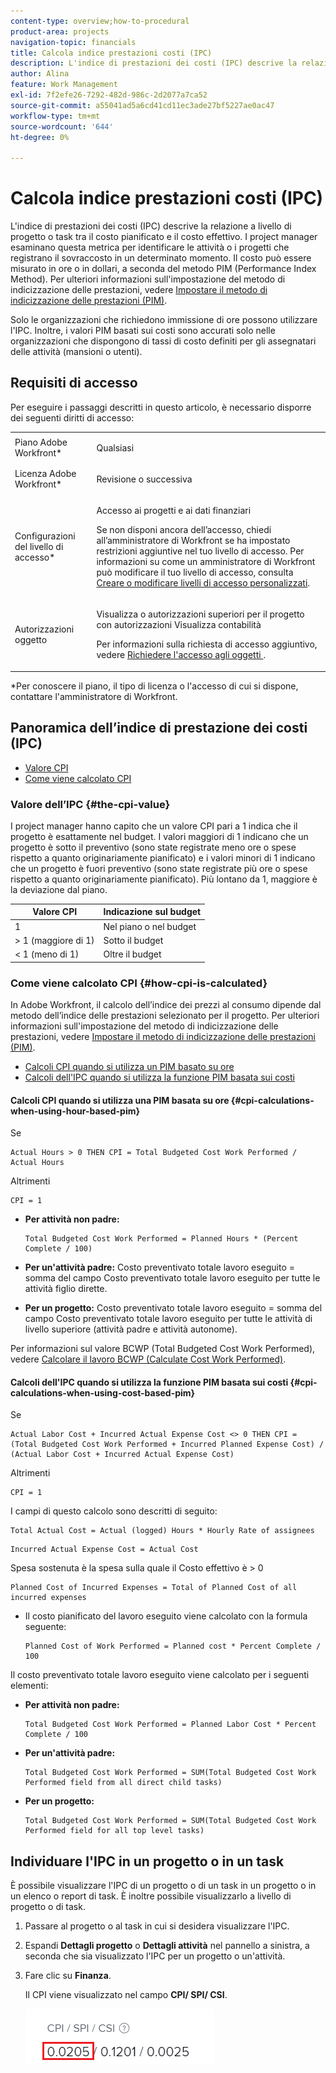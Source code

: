 ```yaml
---
content-type: overview;how-to-procedural
product-area: projects
navigation-topic: financials
title: Calcola indice prestazioni costi (IPC)
description: L'indice di prestazioni dei costi (IPC) descrive la relazione a livello di progetto o task tra il costo pianificato e il costo effettivo. I project manager esaminano questa metrica per identificare le attività o i progetti che registrano il sovraccosto in un determinato momento.
author: Alina
feature: Work Management
exl-id: 7f2efe26-7292-482d-986c-2d2077a7ca52
source-git-commit: a55041ad5a6cd41cd11ec3ade27bf5227ae0ac47
workflow-type: tm+mt
source-wordcount: '644'
ht-degree: 0%

---
```


# Calcola indice prestazioni costi (IPC)

<!--
<p data-mc-conditions="QuicksilverOrClassic.Draft mode">(NOTE: Linked to the product. Do not change link.)</p>
-->

L&#39;indice di prestazioni dei costi (IPC) descrive la relazione a livello di progetto o task tra il costo pianificato e il costo effettivo. I project manager esaminano questa metrica per identificare le attività o i progetti che registrano il sovraccosto in un determinato momento. Il costo può essere misurato in ore o in dollari, a seconda del metodo PIM (Performance Index Method). Per ulteriori informazioni sull&#39;impostazione del metodo di indicizzazione delle prestazioni, vedere [Impostare il metodo di indicizzazione delle prestazioni (PIM)](../../../manage-work/projects/project-finances/set-pim.md).

Solo le organizzazioni che richiedono immissione di ore possono utilizzare l&#39;IPC. Inoltre, i valori PIM basati sui costi sono accurati solo nelle organizzazioni che dispongono di tassi di costo definiti per gli assegnatari delle attività (mansioni o utenti).

## Requisiti di accesso

Per eseguire i passaggi descritti in questo articolo, è necessario disporre dei seguenti diritti di accesso:

<table style="table-layout:auto"> 
 <col> 
 <col> 
 <tbody> 
  <tr> 
   <td role="rowheader">Piano Adobe Workfront*</td> 
   <td> <p>Qualsiasi</p> </td> 
  </tr> 
  <tr> 
   <td role="rowheader">Licenza Adobe Workfront*</td> 
   <td> <p>Revisione o successiva</p> </td> 
  </tr> 
  <tr> 
   <td role="rowheader">Configurazioni del livello di accesso*</td> 
   <td> <p>Accesso ai progetti e ai dati finanziari</p> <p> Se non disponi ancora dell’accesso, chiedi all’amministratore di Workfront se ha impostato restrizioni aggiuntive nel tuo livello di accesso. Per informazioni su come un amministratore di Workfront può modificare il tuo livello di accesso, consulta <a href="../../../administration-and-setup/add-users/configure-and-grant-access/create-modify-access-levels.md" class="MCXref xref">Creare o modificare livelli di accesso personalizzati</a>.</p> </td> 
  </tr> 
  <tr> 
   <td role="rowheader">Autorizzazioni oggetto</td> 
   <td> <p>Visualizza o autorizzazioni superiori per il progetto con autorizzazioni Visualizza contabilità</p> <p>Per informazioni sulla richiesta di accesso aggiuntivo, vedere <a href="../../../workfront-basics/grant-and-request-access-to-objects/request-access.md" class="MCXref xref">Richiedere l'accesso agli oggetti </a>.</p> </td> 
  </tr> 
 </tbody> 
</table>

&#42;Per conoscere il piano, il tipo di licenza o l&#39;accesso di cui si dispone, contattare l&#39;amministratore di Workfront.

## Panoramica dell’indice di prestazione dei costi (IPC)

* [Valore CPI](#the-cpi-value)
* [Come viene calcolato CPI](#how-cpi-is-calculated)

### Valore dell’IPC {#the-cpi-value}

I project manager hanno capito che un valore CPI pari a 1 indica che il progetto è esattamente nel budget. I valori maggiori di 1 indicano che un progetto è sotto il preventivo (sono state registrate meno ore o spese rispetto a quanto originariamente pianificato) e i valori minori di 1 indicano che un progetto è fuori preventivo (sono state registrate più ore o spese rispetto a quanto originariamente pianificato). Più lontano da 1, maggiore è la deviazione dal piano.

| **Valore CPI** | **Indicazione sul budget** |
|---|---|
| 1 | Nel piano o nel budget |
| > 1 (maggiore di 1) | Sotto il budget |
| &lt; 1 (meno di 1) | Oltre il budget |


### Come viene calcolato CPI {#how-cpi-is-calculated}

In Adobe Workfront, il calcolo dell’indice dei prezzi al consumo dipende dal metodo dell’indice delle prestazioni selezionato per il progetto. Per ulteriori informazioni sull&#39;impostazione del metodo di indicizzazione delle prestazioni, vedere [Impostare il metodo di indicizzazione delle prestazioni (PIM)](../../../manage-work/projects/project-finances/set-pim.md).

* [Calcoli CPI quando si utilizza un PIM basato su ore](#cpi-calculations-when-using-hour-based-pim)
* [Calcoli dell&#39;IPC quando si utilizza la funzione PIM basata sui costi](#cpi-calculations-when-using-cost-based-pim)

#### Calcoli CPI quando si utilizza una PIM basata su ore {#cpi-calculations-when-using-hour-based-pim}

Se

```
Actual Hours > 0 THEN CPI = Total Budgeted Cost Work Performed / Actual Hours
```

Altrimenti

```
CPI = 1
```

* **Per attività non padre:**

  ```
  Total Budgeted Cost Work Performed = Planned Hours * (Percent Complete / 100)
  ```

* **Per un&#39;attività padre:**
Costo preventivato totale lavoro eseguito = somma del campo Costo preventivato totale lavoro eseguito per tutte le attività figlio dirette.

* **Per un progetto:**
Costo preventivato totale lavoro eseguito = somma del campo Costo preventivato totale lavoro eseguito per tutte le attività di livello superiore (attività padre e attività autonome).

Per informazioni sul valore BCWP (Total Budgeted Cost Work Performed), vedere [Calcolare il lavoro BCWP (Calculate Cost Work Performed)](../../../manage-work/projects/project-finances/calculate-bcwp.md).

#### Calcoli dell&#39;IPC quando si utilizza la funzione PIM basata sui costi {#cpi-calculations-when-using-cost-based-pim}

<!--
<p data-mc-conditions="QuicksilverOrClassic.Draft mode"><code>CPI = (Planned Cost of Work Performed + Planned Cost of Incurred Expenses) / (Total Actual Cost + Actual Cost of Incurred Expenses) </code> </p>
-->

<!--
<p data-mc-conditions="QuicksilverOrClassic.Draft mode"><code>NOTE: this used to be here before - above - but Anna sent me the one below. I kept the other one, although she is still researching its validity - see this issue: https://hub.workfront.com/issue/5fc7b1cf00012aeebf9e822db8ea2513/overview)</code> </p>
-->

Se

```
Actual Labor Cost + Incurred Actual Expense Cost <> 0 THEN CPI = (Total Budgeted Cost Work Performed + Incurred Planned Expense Cost) / (Actual Labor Cost + Incurred Actual Expense Cost)
```



Altrimenti

```
CPI = 1
```

<!--
<p data-mc-conditions="QuicksilverOrClassic.Draft mode"><code>(NOTE: above: this used to say: CPI = CPI Labor, but Anna had me fix it on July 21, 2021)</code> </p>
-->

I campi di questo calcolo sono descritti di seguito:

```
Total Actual Cost = Actual (logged) Hours * Hourly Rate of assignees
```

```
Incurred Actual Expense Cost = Actual Cost
```

Spesa sostenuta è la spesa sulla quale il Costo effettivo è > 0

```
Planned Cost of Incurred Expenses = Total of Planned Cost of all incurred expenses
```



<!--
  <p data-mc-conditions="QuicksilverOrClassic.Draft mode">(NOTE: Old calculation - taken out by Lilit and replaced below: Planned Cost of Work Performed= (planned labor cost) * (percent complete) / 100 where planned labor cost is the planned hours allocated to assignees * their rates.)</p>
  -->

* Il costo pianificato del lavoro eseguito viene calcolato con la formula seguente:

  ```
  Planned Cost of Work Performed = Planned cost * Percent Complete / 100
  ```

Il costo preventivato totale lavoro eseguito viene calcolato per i seguenti elementi:

* **Per attività non padre:**

  ```
  Total Budgeted Cost Work Performed = Planned Labor Cost * Percent Complete / 100
  ```

* **Per un&#39;attività padre:**

  ```
  Total Budgeted Cost Work Performed = SUM(Total Budgeted Cost Work Performed field from all direct child tasks)
  ```

* **Per un progetto:**

  ```
  Total Budgeted Cost Work Performed = SUM(Total Budgeted Cost Work Performed field for all top level tasks)
  ```



## Individuare l&#39;IPC in un progetto o in un task

È possibile visualizzare l&#39;IPC di un progetto o di un task in un progetto o in un elenco o report di task. È inoltre possibile visualizzarlo a livello di progetto o di task.

1. Passare al progetto o al task in cui si desidera visualizzare l&#39;IPC.
1. Espandi **Dettagli progetto** o **Dettagli attività** nel pannello a sinistra, a seconda che sia visualizzato l&#39;IPC per un progetto o un&#39;attività.

1. Fare clic su **Finanza**.

   Il CPI viene visualizzato nel campo **CPI/ SPI/ CSI**.

   ![](assets/cpi-on-project-nwe.png)
